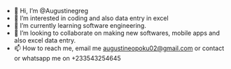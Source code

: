 - 👋 Hi, I’m @Augustinegreg
- 👀 I’m interested in coding and also data entry in excel
- 🌱 I’m currently learning software engineering.
- 💞️ I’m looking to collaborate on making new softwares, mobile apps and also excel data entry.
- 📫 How to reach me, email me augustineopoku02@gmail.com or contact or whatsapp me on +233543254645

<!---
Augustinegreg/Augustinegreg is a ✨ special ✨ repository because its `README.md` (this file) appears on your GitHub profile.
You can click the Preview link to take a look at your changes.
--->
